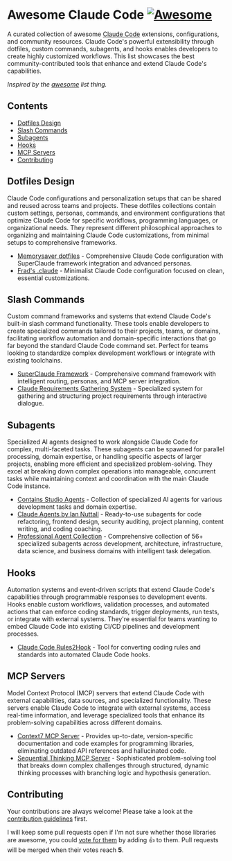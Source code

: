 # Awesome Claude Code [![Awesome](https://cdn.rawgit.com/sindresorhus/awesome/d7305f38d29fed78fa85652e3a63e154dd8e8829/media/badge.svg)](https://github.com/sindresorhus/awesome)

A curated collection of awesome [Claude Code](https://docs.anthropic.com/en/docs/claude-code/overview) extensions, configurations, and community resources. Claude Code's powerful extensibility through dotfiles, custom commands, subagents, and hooks enables developers to create highly customized workflows. This list showcases the best community-contributed tools that enhance and extend Claude Code's capabilities.

*Inspired by the [awesome](https://github.com/sindresorhus/awesome) list thing.*

## Contents

- [Dotfiles Design](#dotfiles-design)
- [Slash Commands](#slash-commands)
- [Subagents](#subagents)
- [Hooks](#hooks)
- [MCP Servers](#mcp-servers)
- [Contributing](#contributing)

## Dotfiles Design

Claude Code configurations and personalization setups that can be shared and reused across teams and projects. These dotfiles collections contain custom settings, personas, commands, and environment configurations that optimize Claude Code for specific workflows, programming languages, or organizational needs. They represent different philosophical approaches to organizing and maintaining Claude Code customizations, from minimal setups to comprehensive frameworks.

- [Memorysaver dotfiles](https://github.com/memorysaver/dotfiles) - Comprehensive Claude Code configuration with SuperClaude framework integration and advanced personas.
- [Frad's .claude](https://github.com/FradSer/dotclaude) - Minimalist Claude Code configuration focused on clean, essential customizations.

## Slash Commands

Custom command frameworks and systems that extend Claude Code's built-in slash command functionality. These tools enable developers to create specialized commands tailored to their projects, teams, or domains, facilitating workflow automation and domain-specific interactions that go far beyond the standard Claude Code command set. Perfect for teams looking to standardize complex development workflows or integrate with existing toolchains.

- [SuperClaude Framework](https://github.com/SuperClaude-Org/SuperClaude_Framework) - Comprehensive command framework with intelligent routing, personas, and MCP server integration.
- [Claude Requirements Gathering System](https://github.com/rizethereum/claude-code-requirements-builder) - Specialized system for gathering and structuring project requirements through interactive dialogue.


## Subagents

Specialized AI agents designed to work alongside Claude Code for complex, multi-faceted tasks. These subagents can be spawned for parallel processing, domain expertise, or handling specific aspects of larger projects, enabling more efficient and specialized problem-solving. They excel at breaking down complex operations into manageable, concurrent tasks while maintaining context and coordination with the main Claude Code instance.

- [Contains Studio Agents](https://github.com/contains-studio/agents) - Collection of specialized AI agents for various development tasks and domain expertise.
- [Claude Agents by Ian Nuttall](https://github.com/iannuttall/claude-agents) - Ready-to-use subagents for code refactoring, frontend design, security auditing, project planning, content writing, and coding coaching.
- [Professional Agent Collection](https://github.com/wshobson/agents) - Comprehensive collection of 56+ specialized subagents across development, architecture, infrastructure, data science, and business domains with intelligent task delegation.

## Hooks

Automation systems and event-driven scripts that extend Claude Code's capabilities through programmable responses to development events. Hooks enable custom workflows, validation processes, and automated actions that can enforce coding standards, trigger deployments, run tests, or integrate with external systems. They're essential for teams wanting to embed Claude Code into existing CI/CD pipelines and development processes.

- [Claude Code Rules2Hook](https://github.com/zxdxjtu/claudecode-rule2hook) - Tool for converting coding rules and standards into automated Claude Code hooks.

## MCP Servers

Model Context Protocol (MCP) servers that extend Claude Code with external capabilities, data sources, and specialized functionality. These servers enable Claude Code to integrate with external systems, access real-time information, and leverage specialized tools that enhance its problem-solving capabilities across different domains.

- [Context7 MCP Server](https://github.com/upstash/context7) - Provides up-to-date, version-specific documentation and code examples for programming libraries, eliminating outdated API references and hallucinated code.
- [Sequential Thinking MCP Server](https://github.com/modelcontextprotocol/servers/tree/main/src/sequentialthinking) - Sophisticated problem-solving tool that breaks down complex challenges through structured, dynamic thinking processes with branching logic and hypothesis generation.

## Contributing

Your contributions are always welcome! Please take a look at the [contribution guidelines](https://github.com/sindresorhus/awesome/blob/main/contributing.md) first.

I will keep some pull requests open if I'm not sure whether those libraries are awesome, you could [vote for them](https://github.com/memorysaver/awesome-claude-code/pulls) by adding :+1: to them. Pull requests will be merged when their votes reach **5**.